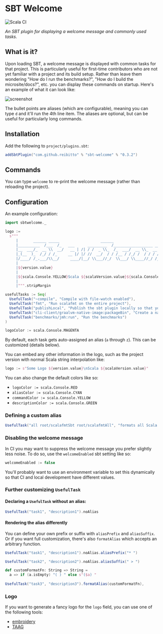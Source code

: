 # SBT Welcome

![Scala CI](https://github.com/reibitto/sbt-welcome/actions/workflows/scala.yml/badge.svg)

*An SBT plugin for displaying a welcome message and commonly used tasks.*

## What is it?

Upon loading SBT, a welcome message is displayed with common tasks for that project. This is particularly useful
for first-time contributors who are not yet familiar with a project and its build setup. Rather than leave them wondering
"How do I run the benchmarks?", "How do I build the microsite/docs?", etc. you can display these commands on startup.
Here's an example of what it can look like:

![screenshot](assets/screenshot.png?raw=true "SBT Welcome screenshot")

The bullet points are aliases (which are configurable), meaning you can type `d` and it'll run the 4th line item. The
aliases are optional, but can be useful for particularly long commands.

## Installation

Add the following to `project/plugins.sbt`:

```scala
addSbtPlugin("com.github.reibitto" % "sbt-welcome" % "0.3.2")
```

## Commands

You can type `welcome` to re-print the welcome message (rather than reloading the project).

## Configuration

An example configuration:

```scala
import sbtwelcome._

logo :=
  s"""
     |       ______ _____                   ______
     |__________  /___  /_   ___      _________  /__________________ ________
     |__  ___/_  __ \\  __/   __ | /| / /  _ \\_  /_  ___/  __ \\_  __ `__ \\  _ \\
     |_(__  )_  /_/ / /_     __ |/ |/ //  __/  / / /__ / /_/ /  / / / / /  __/
     |/____/ /_.___/\\__/     ____/|__/ \\___//_/  \\___/ \\____//_/ /_/ /_/\\___/
     |
     |${version.value}
     |
     |${scala.Console.YELLOW}Scala ${scalaVersion.value}${scala.Console.RESET}
     |
     |""".stripMargin

usefulTasks := Seq(
  UsefulTask("~compile", "Compile with file-watch enabled"),
  UsefulTask("fmt", "Run scalafmt on the entire project"),
  UsefulTask("publishLocal", "Publish the sbt plugin locally so that you can consume it from a different project"),
  UsefulTask("cli-client/graalvm-native-image:packageBin", "Create a native executable of the CLI client"),
  UsefulTask("benchmarks/jmh:run", "Run the benchmarks")
)

logoColor := scala.Console.MAGENTA
```

By default, each task gets auto-assigned an alias (`a` through `z`). This can be customized (details below).

You can embed any other information in the logo, such as the project version with normal Scala string interpolation like:

```scala
logo := s"Some Logo ${version.value}\nScala ${scalaVersion.value}"
```

You can also change the default colors like so:

- `logoColor := scala.Console.RED`
- `aliasColor := scala.Console.CYAN`
- `commandColor := scala.Console.YELLOW`
- `descriptionColor := scala.Console.GREEN`

### Defining a custom alias

```scala
UsefulTask("all root/scalafmtSbt root/scalafmtAll", "formats all Scala files in project").alias("fmt")
```

### Disabling the welcome message

In CI you may want to suppress the welcome message you prefer slightly less noise. To do so, use the `welcomeEnabled`
sbt setting like so:

```scala
welcomeEnabled := false
```

You'll probably want to use an environment variable to set this dynamically so that CI and local development have
different values.

### Further customizing `UsefulTask`

#### Declaring a `UsefulTask` without an alias:

```scala
UsefulTask("task1", "description1").noAlias
```

#### Rendering the alias differently

You can define your own prefix or suffix with `aliasPrefix` and `aliasSuffix`. Or if you want full customization,
there's also `formatAlias` which accepts an arbitrary function.

```scala
UsefulTask("task1", "description1").noAlias.aliasPrefix("* ")

UsefulTask("task2", "description2").noAlias.aliasSuffix(" > ")

def customFormatFn: String => String =
  a => if (a.isEmpty) "( ) " else s"($a) "
  
UsefulTask("task3", "description3").formatAlias(customFormatFn),
```

### Logo

If you want to generate a fancy logo for the `logo` field, you can use one of the following tools:

- [embroidery](https://github.com/wi101/embroidery)
- [TAAG](http://patorjk.com/software/taag)
